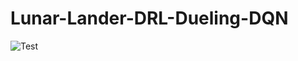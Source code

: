 # Lunar-Lander-DRL-Dueling-DQN




![Test](https://github.com/EnriqManComp/Lunar-Lander-DRL-D3DQN/blob/master/show_landing.gif)
